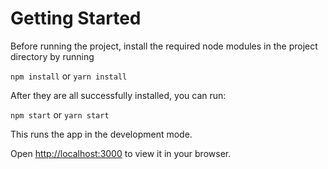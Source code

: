 # Getting Started

Before running the project, install the required node modules in the project directory by running

`npm install` or `yarn install`

After they are all successfully installed, you can run:

`npm start` or `yarn start`

This runs the app in the development mode.

Open [http://localhost:3000](http://localhost:3000) to view it in your browser.
